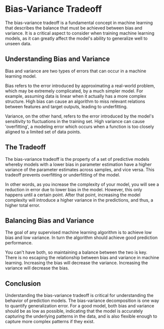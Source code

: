# Bias-Variance Tradeoff

The bias-variance tradeoff is a fundamental concept in machine learning that describes the balance that must be achieved between bias and variance. It is a critical aspect to consider when training machine learning models, as it can greatly affect the model's ability to generalize well to unseen data.

## Understanding Bias and Variance

Bias and variance are two types of errors that can occur in a machine learning model.

Bias refers to the error introduced by approximating a real-world problem, which may be extremely complicated, by a much simpler model. For example, assuming data is linear when it actually has a more complex structure. High bias can cause an algorithm to miss relevant relations between features and target outputs, leading to underfitting.

Variance, on the other hand, refers to the error introduced by the model's sensitivity to fluctuations in the training set. High variance can cause 'overfitting', a modeling error which occurs when a function is too closely aligned to a limited set of data points.

## The Tradeoff

The bias-variance tradeoff is the property of a set of predictive models whereby models with a lower bias in parameter estimation have a higher variance of the parameter estimates across samples, and vice versa. This tradeoff prevents overfitting or underfitting of the model.

In other words, as you increase the complexity of your model, you will see a reduction in error due to lower bias in the model. However, this only happens until a certain point. After that point, increasing the model complexity will introduce a higher variance in the predictions, and thus, a higher total error.

## Balancing Bias and Variance

The goal of any supervised machine learning algorithm is to achieve low bias and low variance. In turn the algorithm should achieve good prediction performance.

You can't have both, so maintaining a balance between the two is key. There is no escaping the relationship between bias and variance in machine learning. Increasing the bias will decrease the variance. Increasing the variance will decrease the bias.

## Conclusion

Understanding the bias-variance tradeoff is critical for understanding the behavior of prediction models. The bias-variance decomposition is one way to quantify generalization error. For a good model, both bias and variance should be as low as possible, indicating that the model is accurately capturing the underlying patterns in the data, and is also flexible enough to capture more complex patterns if they exist.
